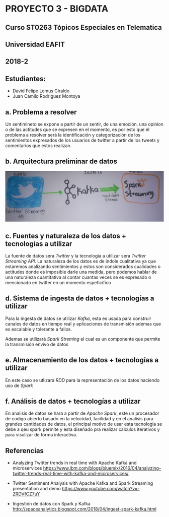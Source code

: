 # PROYECTO 3 - BIGDATA
## Curso ST0263 Tópicos Especiales en Telematica
## Universidad EAFIT
## 2018-2

## Estudiantes:
* David Felipe Lemus Giraldo
* Juan Camilo Rodriguez Montoya

## a. Problema a resolver ##

Un sentimineto se expone a partir de un sentir, de una emoción, una opinion o de las actitudes que se expresen en el momento, es por esto que el problema a resolver será la identificación y categorización de los sentimientos expresados de los usuarios de twitter a partir de los tweets y comentarios que estos realizan.

## b. Arquitectura preliminar de datos ##
![GitHub arquitectura](arquitectura.jpg)

## c. Fuentes y naturaleza de los datos + tecnologías a utilizar ##

La fuente de datos sera *Twitter* y la tecnologia a utilizar sera *Twitter Streaming API*.
La naturaleza de los datos es de indole cualitativa ya que estaremos analizando sentimientos y estos son considerados cualidades o actitudes donde es imposible darle una medida, pero podemos hablar de una naturaleza cuantitativa al contar cuantas veces se es expresado o mencionado en twitter en un momento espeficifico

## d. Sistema de ingesta de datos + tecnologías a utilizar ##

Para la ingesta de datos se utilizar *Kafka*, esta es usada para construir canales de datos en tiempo real y aplicaciones de transmisión ademas que es escalable y tolerante a fallos.

Ademas se utilizará *Spark Streming* el cual es un componente que permite la transmisión envivo de datos

## e. Almacenamiento de los datos + tecnologías a utilizar ##

En este caso se utlizara *RDD* para la representación de los datos haciendo uso de *Spark*

## f. Análisis de datos + tecnologías a utilizar ##

En analisis de datos se hara a partir de *Apache Spark*, este un procesador de codigo abierto basado en la velocidad, facilidad y en el analisis para grandes cantidades de datos, el principal motivo de usar esta tecnologia se debe a qeu spark permite y esta diseñado pra realizar calculos iterativos y para visulizar de forma interactiva.



## Referencias ##

* Analyzing Twitter trends in real time with Apache Kafka and microservices
https://www.ibm.com/blogs/bluemix/2016/04/analyzing-twitter-trends-real-time-with-kafka-and-microservices/

* Twitter Sentiment Analysis with Apache Kafka and Spark Streaming presentation and demo
https://www.youtube.com/watch?v=-ZRDVfCZ7uY

* Ingestión de datos con Spark y Kafka 
http://spaceanalytics.blogspot.com/2018/04/ingest-spark-kafka.html


